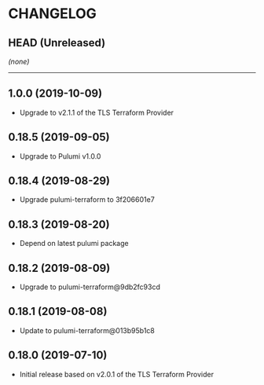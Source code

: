 CHANGELOG
=========

## HEAD (Unreleased)
_(none)_

---

## 1.0.0 (2019-10-09)
* Upgrade to v2.1.1 of the TLS Terraform Provider

## 0.18.5 (2019-09-05)
* Upgrade to Pulumi v1.0.0

## 0.18.4 (2019-08-29)
* Upgrade pulumi-terraform to 3f206601e7

## 0.18.3 (2019-08-20)
* Depend on latest pulumi package

## 0.18.2 (2019-08-09)
* Upgrade to pulumi-terraform@9db2fc93cd

## 0.18.1 (2019-08-08)
* Update to pulumi-terraform@013b95b1c8


## 0.18.0 (2019-07-10)
* Initial release based on v2.0.1 of the TLS Terraform Provider
